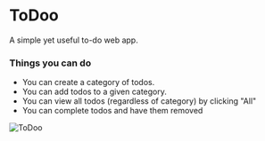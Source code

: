 # ToDoo
A simple yet useful to-do web app.

### Things you can do
- You can create a category of todos.
- You can add todos to a given category.
- You can view all todos (regardless of category) by clicking "All"
- You can complete todos and have them removed

![ToDoo](https://i.ibb.co/nm7PTZh/To-Doo-show-all-todos.png)

